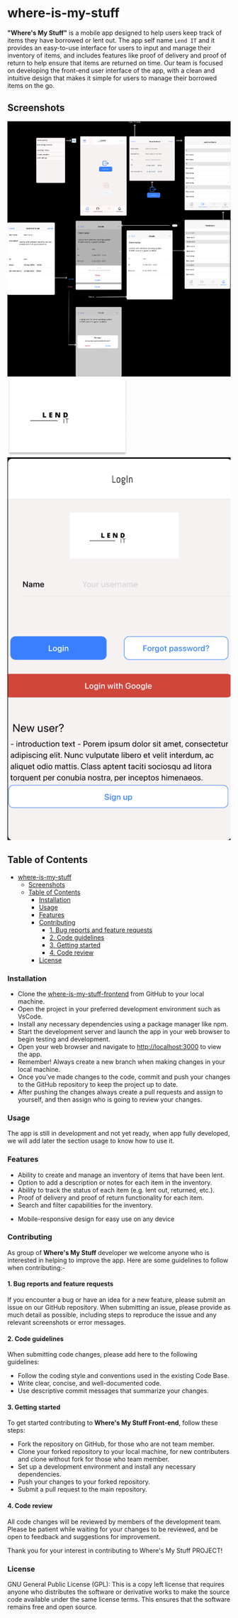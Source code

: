 # where-is-my-stuff

**"Where's My Stuff"** is a mobile app designed to help users keep track of items they have borrowed or lent out. The app self name `Lend IT` and it provides an easy-to-use interface for users to input and manage their inventory of items, and includes features like proof of delivery and proof of return to help ensure that items are returned on time. Our team is focused on developing the front-end user interface of the app, with a clean and intuitive design that makes it simple for users to manage their borrowed items on the go.

## Screenshots

![home](./planning/assets/screenshot.jpg)
![logo](./planning/assets/Lend%20(3)%201.png)
![login](./planning/assets/../../public/assets/screenshoot.png)

## Table of Contents

- [where-is-my-stuff](#where-is-my-stuff)
  - [Screenshots](#screenshots)
  - [Table of Contents](#table-of-contents)
    - [Installation](#installation)
    - [Usage](#usage)
    - [Features](#features)
    - [Contributing](#contributing)
      - [1. Bug reports and feature requests](#1-bug-reports-and-feature-requests)
      - [2. Code guidelines](#2-code-guidelines)
      - [3. Getting started](#3-getting-started)
      - [4. Code review](#4-code-review)
    - [License](#license)



### Installation

- Clone the [where-is-my-stuff-frontend](https://github.com/HYF-Class19/where-is-my-stuff-frontend.git) from GitHub to your local machine.
- Open the project in your preferred development environment such as VsCode.
- Install any necessary dependencies using a package manager like npm.
- Start the development server and launch the app in your web browser to begin testing and development.
- Open your web browser and navigate to [http://localhost:3000](http://localhost:3000) to view the app.
- Remember! Always create a new branch when making changes in your local machine.
- Once you've made changes to the code, commit and push your changes to the GitHub repository to keep the project up to date.
- After pushing the changes always create a pull requests and assign to yourself, and then assign who is going to review your changes.

### Usage

The app is still in development and not yet ready, when app fully developed, we will add later the section usage to know how to use it.

### Features

- Ability to create and manage an inventory of items that have been lent.
- Option to add a description or notes for each item in the inventory.
- Ability to track the status of each item (e.g. lent out, returned, etc.).
- Proof of delivery and proof of return functionality for each item.
- Search and filter capabilities for the inventory.
<!-- - User authentication and security features. -->
- Mobile-responsive design for easy use on any device

### Contributing

As group of **Where's My Stuff** developer we welcome anyone who is interested in helping to improve the app. Here are some guidelines to follow when contributing:-

#### 1. Bug reports and feature requests

If you encounter a bug or have an idea for a new feature, please submit an issue on our GitHub repository. When submitting an issue, please provide as much detail as possible, including steps to reproduce the issue and any relevant screenshots or error messages.

#### 2. Code guidelines

When submitting code changes, please add here to the following guidelines:

- Follow the coding style and conventions used in the existing Code Base.
- Write clear, concise, and well-documented code.
- Use descriptive commit messages that summarize your changes.

#### 3. Getting started

To get started contributing to **Where's My Stuff Front-end**, follow these steps:

- Fork the repository on GitHub, for those who are not team member.
- Clone your forked repository to your local machine, for new contributers and clone without fork for those who team member.
- Set up a development environment and install any necessary dependencies.
- Push your changes to your forked repository.
- Submit a pull request to the main repository.

#### 4. Code review

All code changes will be reviewed by members of the development team. Please be patient while waiting for your changes to be reviewed, and be open to feedback and suggestions for improvement.

Thank you for your interest in contributing to Where's My Stuff PROJECT!

### License

GNU General Public License (GPL): This is a copy left license that requires anyone who distributes the software or derivative works to make the source code available under the same license terms. This ensures that the software remains free and open source.
